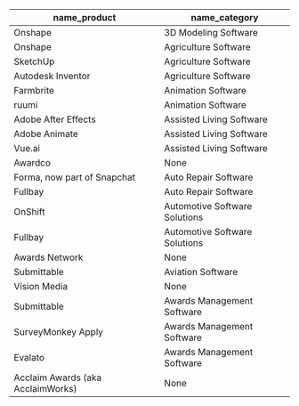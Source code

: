| name_product | name_category |
|-|-|
|Onshape | 3D Modeling Software|
|Onshape | Agriculture Software|
|SketchUp | Agriculture Software|
|Autodesk Inventor | Agriculture Software|
|Farmbrite | Animation Software|
|ruumi | Animation Software|
|Adobe After Effects | Assisted Living Software|
|Adobe Animate | Assisted Living Software|
|Vue.ai | Assisted Living Software|
|Awardco | None|
|Forma, now part of Snapchat | Auto Repair Software|
|Fullbay | Auto Repair Software|
|OnShift | Automotive Software Solutions|
|Fullbay | Automotive Software Solutions|
|Awards Network | None|
|Submittable | Aviation Software|
|Vision Media | None|
|Submittable | Awards Management Software|
|SurveyMonkey Apply | Awards Management Software|
|Evalato | Awards Management Software|
|Acclaim Awards (aka AcclaimWorks) | None|